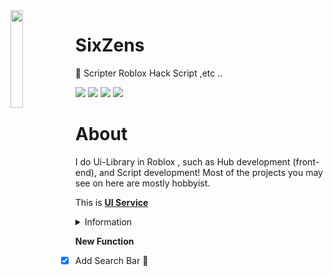 <img align='left' src='https://i.pinimg.com/originals/2d/6f/83/2d6f83afe677bd30fc3e80cecfe1133f.jpg' width='20%'>

# SixZens

📁 Scripter Roblox Hack Script ,etc ..

![](https://komarev.com/ghpvc/?username=SixZens&color=de0021)
![](https://img.shields.io/badge/Discord-SixZens%234978-red)
![](https://img.shields.io/github/languages/top/SixZens/x09_log)
![](https://img.shields.io/github/followers/SixZens?style=social)



# About
I do Ui-Library in Roblox , such as Hub development (front-end), and Script development! Most of the projects you may see on here are mostly hobbyist.

This is [**UI Service**](https://discord.gg/VhtxpdnmeF)

<details><summary>Information</summary>
<p>

```Lua
[Information]
[*] UI Price 900 + THB
[*] UI Open Source 500
```

</p>
</details>

**New Function**
- [x] Add Search Bar :tada:
